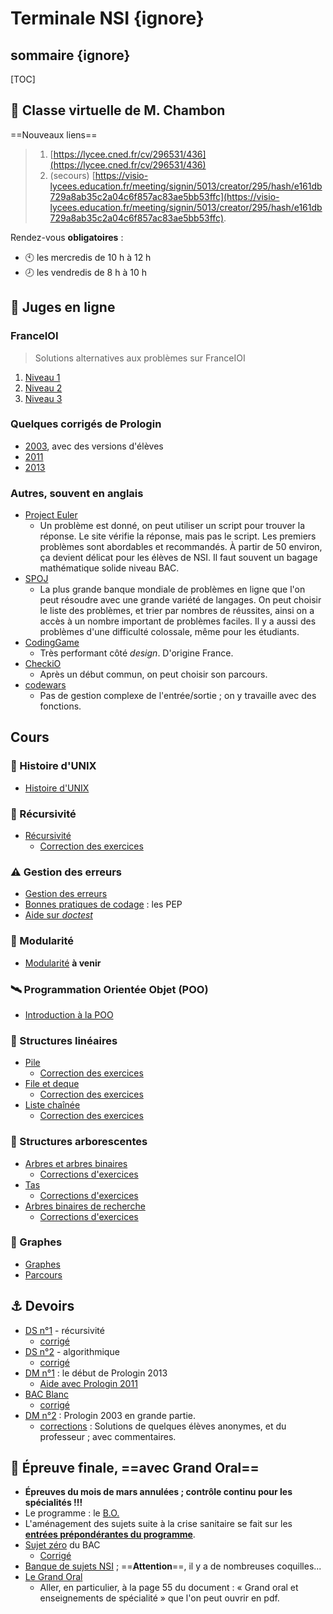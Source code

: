 # Terminale NSI {ignore}

## sommaire {ignore}

[TOC]

## :busts_in_silhouette: Classe virtuelle de  M. Chambon

==Nouveaux liens==
> 1. [https://lycee.cned.fr/cv/296531/436](https://lycee.cned.fr/cv/296531/436)
> 2. (secours) [https://visio-lycees.education.fr/meeting/signin/5013/creator/295/hash/e161db729a8ab35c2a04c6f857ac83ae5bb53ffc](https://visio-lycees.education.fr/meeting/signin/5013/creator/295/hash/e161db729a8ab35c2a04c6f857ac83ae5bb53ffc).

Rendez-vous **obligatoires** :
* :clock10: les mercredis de 10 h à 12 h
* :clock8: les vendredis de 8 h à 10 h



## 🥇 Juges en ligne
### FranceIOI
> Solutions alternatives aux problèmes sur FranceIOI

1. [Niveau 1](N1/accueil.html)
2. [Niveau 2](N2/accueil.html)
3. [Niveau 3](N3/accueil.html)

### Quelques corrigés de Prologin
* [2003](Prologin/2003.html), avec des versions d'élèves
* [2011](Prologin/2011.html)
* [2013](Prologin/2013.html)

### Autres, souvent en anglais
* [Project Euler](https://projecteuler.net/)
    * Un problème est donné, on peut utiliser un script pour trouver la réponse. Le site vérifie la réponse, mais pas le script. Les premiers problèmes sont abordables et recommandés. À partir de 50 environ, ça devient délicat pour les élèves de NSI. Il faut souvent un bagage mathématique solide niveau BAC.
* [SPOJ](https://www.spoj.com/)
    * La plus grande banque mondiale de problèmes en ligne que l'on peut résoudre avec une grande variété de langages. On peut choisir le liste des problèmes, et trier par nombres de réussites, ainsi on a accès à un nombre important de problèmes faciles. Il y a aussi des problèmes d'une difficulté colossale, même pour les étudiants.
* [CodingGame](https://www.codingame.com/start)
    * Très performant côté *design*. D'origine France.
* [CheckiO](https://checkio.org/)
    * Après un début commun, on peut choisir son parcours.
* [codewars](https://www.codewars.com/)
    * Pas de gestion complexe de l'entrée/sortie ; on y travaille avec des fonctions.

## Cours

### 🦺 Histoire d'UNIX

* [Histoire d'UNIX](cours/0-Histoire/Unix.html)

### 🔄 Récursivité

* [Récursivité](cours/1-Récursivité/récursif.html)
    * [Correction des exercices](cours/1-Récursivité/correction.html)

### ⚠️ Gestion des erreurs

* [Gestion des erreurs](cours/2-Error/error.html)
* [Bonnes pratiques de codage](pep.html) : les PEP
* [Aide sur *doctest*](doctest.html)

### 🎢 Modularité

* [Modularité](cours/3-Module/?.html) **à venir**


### :artificial_satellite: Programmation Orientée Objet (POO)

* [Introduction à la POO](cours/1-POO/POO.html)


### 🚛 Structures linéaires

* [Pile](cours/2-Structures_linéaires/1-pile.html)
    * [Correction des exercices](cours/2-Structures_linéaires/1-pile-correction.html)
* [File et deque](cours/2-Structures_linéaires/2-file.html)
    * [Correction des exercices](cours/2-Structures_linéaires/2-file-correction.html)
* [Liste chaînée](cours/2-Structures_linéaires/3-liste.html)
    * [Correction des exercices](cours/2-Structures_linéaires/3-liste-correction.html)

### 🌳 Structures arborescentes

* [Arbres et arbres binaires](cours/3-Arbres/1-arbre.html)
    * [Corrections d'exercices](cours/3-Arbres/1-correction.html)
* [Tas](cours/3-Arbres/2-tas.html)
    * [Corrections d'exercices](cours/3-Arbres/2-correction.html)
* [Arbres binaires de recherche](cours/3-Arbres/3-ABR.html)
    * [Corrections d'exercices](cours/3-Arbres/3-correction.html)


### :diamond_shape_with_a_dot_inside: Graphes

* [Graphes](cours/4-Graphes/1-graphes.html)
* [Parcours](cours/4-Graphes/2-parcours.html)


## :anchor: Devoirs
* [DS n°1](devoirs/1-ds1/DS1.html) - récursivité
    * [corrigé](devoirs/1-ds1/corrigé.html)
* [DS n°2](devoirs/2-ds2/DS2.html) - algorithmique
    * [corrigé](devoirs/2-ds2/corrigé.html)
* [DM n°1](devoirs/3-dm1/dm1.html) : le début de Prologin 2013
    * [Aide avec Prologin 2011](devoirs/3-dm1/Aide2011.html)
* [BAC Blanc](devoirs/BAC-blanc/bac-blanc.html)
    * [corrigé](devoirs/BAC-blanc/corrigé.html)
* [DM n°2](devoirs/4-dm2/dm2.html) : Prologin 2003 en grande partie.
    * [corrections](devoirs/4-dm2/Corrigé/correction.html) : Solutions de quelques élèves anonymes, et du professeur ; avec commentaires.


## :checkered_flag: Épreuve finale, ==avec Grand Oral==

* **Épreuves du mois de mars annulées ; contrôle continu pour les spécialités !!!**
* Le programme : le [B.O.](https://cache.media.eduscol.education.fr/file/SPE8_MENJ_25_7_2019/93/3/spe247_annexe_1158933.pdf)
* L'aménagement des sujets suite à la crise sanitaire se fait sur les [**entrées prépondérantes du programme**](programme.html).
* [Sujet zéro](devoirs/bac-0/S0BAC21-Tle-SPE-NSI.pdf) du BAC
    * [Corrigé](devoirs/bac-0/Sujet_zero_20_21.pdf)
* [Banque de sujets NSI](https://eduscol.education.fr/2661/banque-des-epreuves-pratiques-de-specialite-nsi)  ; ==**Attention**==, il y a de nombreuses coquilles...
* [Le Grand Oral](https://eduscol.education.fr/729/presentation-du-grand-oral)
    * Aller, en particulier, à la page 55 du document : « Grand oral et enseignements de spécialité » que l'on peut ouvrir en pdf.
